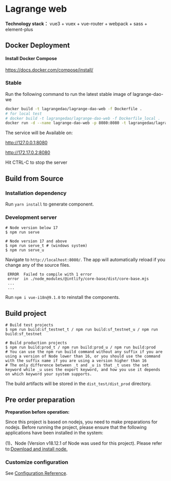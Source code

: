 # Lagrange web

**Technology stack：** vue3 + vuex + vue-router + webpack + sass + element-plus

## Docker Deployment

#### Install Docker Compose

https://docs.docker.com/compose/install/

### Stable

Run the following command to run the latest stable image of lagrange-dao-we

```bash
docker build -t lagrangedao/lagrange-dao-web -f Dockerfile .
# for local test
# docker build -t lagrangedao/lagrange-dao-web -f Dockerfile_local .
docker run -d --name lagrange-dao-web -p 8080:8080 -t lagrangedao/lagrange-dao-web
```

The service will be Available on:

http://127.0.0.1:8080

http://172.17.0.2:8080

Hit CTRL-C to stop the server

## Build from Source

### Installation dependency

Run `yarn install` to generate component.

### Development server

```shell
# Node version below 17
$ npm run serve

# Node version 17 and above
$ npm run serve_t # (windows system)
$ npm run serve_u
```

Navigate to `http://localhost:8080/`. The app will automatically reload if you change any of the source files.

```shell
 ERROR  Failed to compile with 1 error
 error  in ./node_modules/@intlify/core-base/dist/core-base.mjs
 ...
 ...
```

Run `npm i vue-i18n@9.1.0` to reinstall the components.

## Build project

```shell
# Build test projects
$ npm run build:sf_testnet_t / npm run build:sf_testnet_u / npm run build:sf_testnet

# Build production projects
$ npm run build:prod_t / npm run build:prod_u / npm run build:prod
# You can use the npm run build command without any suffix if you are using a version of Node lower than 16, or you should use the command with the suffix name if you are using a version higher than 16
# The only difference between _t and _u is that _t uses the set keyword while _u uses the export keyword, and how you use it depends on which keyword your system supports.
```

The build artifacts will be stored in the `dist_test/dist_prod` directory.

## Pre order preparation

**Preparation before operation:**

Since this project is based on nodejs, you need to make preparations for nodejs. Before running the project, please ensure that the following applications have been installed in the system:

(1)、Node (Version v18.12.1 of Node was used for this project). Please refer to:[Download and install node.](https://nodejs.org/en/download/)

### Customize configuration

See [Configuration Reference](https://cli.vuejs.org/config/).
